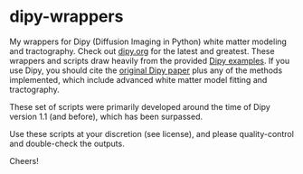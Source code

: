 # dipy-wrappers

My wrappers for Dipy (Diffusion Imaging in Python) white matter modeling and tractography.  Check out [dipy.org](https://dipy.org/) for the latest and greatest. These wrappers and scripts draw heavily from the provided [Dipy examples](https://dipy.org/tutorials/). If you use Dipy, you should cite the [original Dipy paper](https://www.frontiersin.org/articles/10.3389/fninf.2014.00008/full) plus any of the methods implemented, which include advanced white matter model fitting and tractography.  

These set of scripts were primarily developed around the time of Dipy version 1.1 (and before), which has been surpassed. 

Use these scripts at your discretion (see license), and please quality-control and double-check the outputs. 

Cheers!
